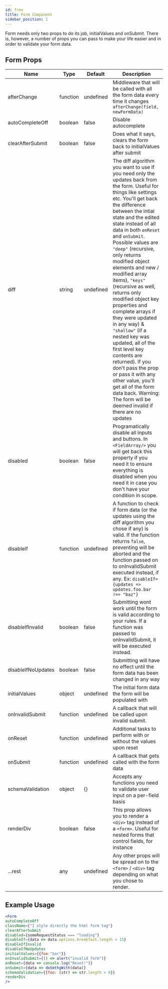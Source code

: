 ```yaml
---
id: frmx
title: Form Component
sidebar_position: 1
---
```


Form needs only two props to do its job, initialValues and onSubmit. There is, however, a number of props you can pass to make your life easier and in order to validate your form data.

## Form Props

| Name                    | Type           | Default       |  Description |
|----------               | -------------  | ------------- |  ------------- |
| afterChange             | function       | undefined     |  Middleware that will be called with all the form data every time it changes `afterChange(field, newFormData)` |
| autoCompleteOff         | boolean        | false         |  Disable autocomplete |
| clearAfterSubmit        | boolean        | false         |  Does what it says, clears the form back to initialValues after submit |
| diff                    | string         | undefined     |  The diff algorithm you want to use if you need only the updates back from the form. Useful for things like settings etc. You'll get back the difference between the intial state and the edited state instead of all data in both `onReset` and `onSubmit`. Possible values are `"deep"` (recursive, only returns modified object elements and new / modified array items), `"keys"` (recursive as well, returns only modified object key properties and complete arrays if they were updated in any way) & `"shallow"` (if a nested key was updated, all of the first level key contents are returned). If you don't pass the prop or pass it with any other value, you'll get all of the form data back. Warning: The form will be deemed invalid if there are no updates |
| disabled                | boolean        | false         |  Programatically disable all inputs and buttons. In `<FieldArray/>` you will get back this property if you need it to ensure everything is disabled when you need it in case you don't have your condition in scope. |
| disableIf               | function       | undefined     |  A function to check if form data (or the updates using the diff algorithm you chose if any) is valid. If the function returns `false`, preventing will be aborted and the function passed on to onInvalidSubmit executed instead, if any. Ex: `disableIf={updates => updates.foo.bar !== "baz"}` |
| disableIfInvalid  | boolean        | false         |  Submitting wont work until the form is valid according to your rules. If a function was passed to onInvalidSubmit, it will be executed instead. |
| disableIfNoUpdates  | boolean        | false         |  Submitting will have no effect until the form data has been changed in any way |
| initialValues           | object         | undefined     |  The initial form data the form will be populated with |
| onInvalidSubmit         | function       | undefined     |  A callback that will be called upon invalid submit. |
| onReset                 | function       | undefined     |  Additional tasks to perform with or without the values upon reset |
| onSubmit                | function       | undefined     |  A callback that gets called with the form data |
| schemaValidation        | object         | {}            |  Accepts any functions you need to validate user input on a per-field basis |
| renderDiv               | boolean        | false         |  This prop allows you to render a `<div>` tag instead of a `<form>`. Useful for nested forms that control fields, for instance |
| ...rest                 | any            | undefined     |  Any other props will be spread on to the `<form>` / `<div>` tag depending on what you chose to render. |

## Example Usage

```jsx
<Form
autoCompleteOff
className={"I style directly the html form tag"}
clearAfterSubmit
disabled={someRequestStatus === "loading"}
disableIf={data => data.options.breakfast.length > 15}
disableIfInvalid
disableIfNoUpdates
initialValues={{foo:"bar"}}
onInvalidSubmit={() => alert("invalid form")}
onReset={data => console.log("Reset!")}
onSubmit={data => doSmthgWith(data)}
schemaValidation={{foo: (str) => str.length > 0}}
renderDiv
/>
```
